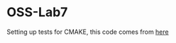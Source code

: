 # OSS-Lab7

Setting up tests for CMAKE, this code comes from [here](https://gitlab.kitware.com/cmake/cmake/-/tree/master/Help/guide/tutorial/Step5)
